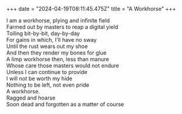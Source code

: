 +++
date = "2024-04-19T08:11:45.475Z"
title = "A Workhorse"
+++

I am a workhorse, plying and infinite field\
Farmed out by masters to reap a digital yield\
Toiling bit-by-bit, day-by-day\
For gains in which, I'll have no sway\
Until the rust wears out my shoe\
And then they render my bones for glue\
A limp workhorse then, less than manure\
Whose care those masters would not endure\
Unless I can continue to provide\
I will not be worth my hide\
Nothing to be left, not even pride\
A workhorse.\
Ragged and hoarse\
Soon dead and forgotten as a matter of course
